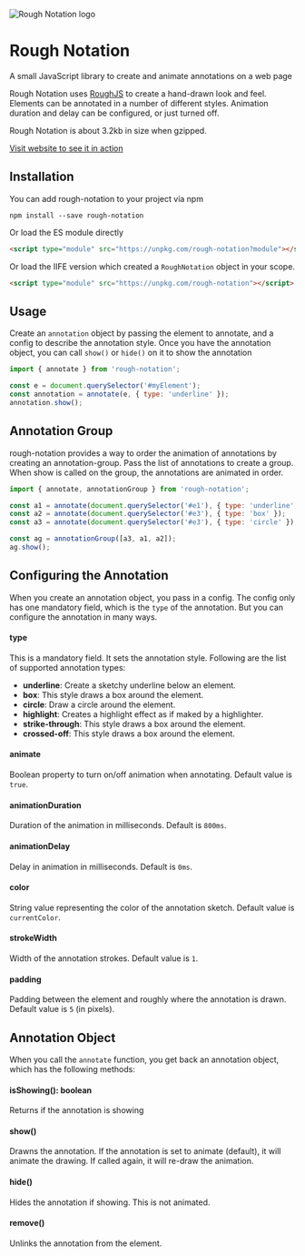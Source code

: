 ![Rough Notation logo](https://roughnotation.com/images/social.png)

# Rough Notation

A small JavaScript library to create and animate annotations on a web page

Rough Notation uses [RoughJS](https://roughjs.com) to create a hand-drawn look and feel. Elements can be annotated in a number of different styles. Animation duration and delay can be configured, or just turned off.

Rough Notation is about 3.2kb in size when gzipped.

[Visit website to see it in action](https://roughnotation.com/)

## Installation

You can add rough-notation to your project via npm

```
npm install --save rough-notation
```

Or load the ES module directly

```html
<script type="module" src="https://unpkg.com/rough-notation?module"></script>
```

Or load the IIFE version which created a `RoughNotation` object in your scope.

```html
<script type="module" src="https://unpkg.com/rough-notation"></script>
```

## Usage

Create an `annotation` object by passing the element to annotate, and a config to describe the annotation style. 
Once you have the annotation object, you can call `show()` or `hide()` on it to show the annotation

```javascript
import { annotate } from 'rough-notation';

const e = document.querySelector('#myElement');
const annotation = annotate(e, { type: 'underline' });
annotation.show();
```

## Annotation Group

rough-notation provides a way to order the animation of annotations by creating an annotation-group. Pass the list of annotations to create a group. When show is called on the group, the annotations are animated in order.

```javascript
import { annotate, annotationGroup } from 'rough-notation';

const a1 = annotate(document.querySelector('#e1'), { type: 'underline' });
const a2 = annotate(document.querySelector('#e3'), { type: 'box' });
const a3 = annotate(document.querySelector('#e3'), { type: 'circle' });

const ag = annotationGroup([a3, a1, a2]);
ag.show();
```

## Configuring the Annotation

When you create an annotation object, you pass in a config. The config only has one mandatory field, which is the `type` of the annotation. But you can configure the annotation in many ways. 

#### type
This is a mandatory field. It sets the annotation style. Following are the list of supported annotation types:

* __underline__: Create a sketchy underline below an element.
* __box__: This style draws a box around the element.
* __circle__: Draw a circle around the element.
* __highlight__: Creates a highlight effect as if maked by a highlighter.
* __strike-through__: This style draws a box around the element.
* __crossed-off__: This style draws a box around the element.

#### animate
Boolean property to turn on/off animation when annotating. Default value is `true`.


#### animationDuration
Duration of the animation in milliseconds. Default is `800ms`.


#### animationDelay
Delay in animation in milliseconds. Default is `0ms`.


#### color
String value representing the color of the annotation sketch. Default value is `currentColor`.

#### strokeWidth
Width of the annotation strokes. Default value is `1`. 


#### padding
Padding between the element and roughly where the annotation is drawn. Default value is `5` (in pixels).

## Annotation Object

When you call the `annotate` function, you get back an annotation object, which has the following methods:

#### isShowing(): boolean
Returns if the annotation is showing

#### show()
Drawns the annotation. If the annotation is set to animate (default), it will animate the drawing. If called again, it will re-draw the animation. 

#### hide()
Hides the annotation if showing. This is not animated. 

#### remove()
Unlinks the annotation from the element. 

